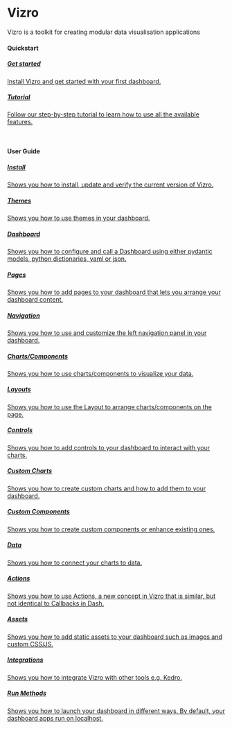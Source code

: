 # Vizro

Vizro is a toolkit for creating modular data visualisation applications

#### Quickstart
<div class="card-section-wrapper" style="display: block;">
<div class="responsive-grid">
<a class="card-wrapper" href="/vizro/pages/tutorials/first_dashboard/">
  <div class="card">
    <div class="card-content">
      <h5>Get started</h5>
      <p>
        Install Vizro and get started with your first dashboard.
      </p>
    </div>
  </div>
</a>

<a class="card-wrapper" href="/vizro/pages/tutorials/explore_components/">
  <div class="card">
    <div class="card-content">
      <h5>Tutorial</h5>
      <p>
        Follow our step-by-step tutorial to learn how to use all the available features.
      </p>
    </div>
  </div>
</a>

</div>
</div>
<br>

#### User Guide
<div class="card-section-wrapper" style="display: block;">
<div class="responsive-grid">
<a class="card-wrapper" href="/vizro/pages/user_guides/install/">
  <div class="card">
    <div class="card-content">
      <h5>Install</h5>
      <p>
        Shows you how to install, update and verify the current version of Vizro.
      </p>
    </div>
  </div>
</a>

<a class="card-wrapper" href="/vizro/pages/user_guides/themes/">
  <div class="card">
    <div class="card-content">
      <h5>Themes</h5>
      <p>
        Shows you how to use themes in your dashboard.
      </p>
    </div>
  </div>
</a>

<a class="card-wrapper" href="/vizro/pages/user_guides/dashboard/">
  <div class="card">
    <div class="card-content">
      <h5>Dashboard</h5>
      <p>
        Shows you how to configure and call a Dashboard using either pydantic models, python dictionaries, yaml or json.
      </p>
    </div>
  </div>
</a>

<a class="card-wrapper" href="/vizro/pages/user_guides/pages/">
  <div class="card">
    <div class="card-content">
      <h5>Pages</h5>
      <p>
        Shows you how to add pages to your dashboard that lets you arrange your dashboard content.
      </p>
    </div>
  </div>
</a>

<a class="card-wrapper" href="/vizro/pages/user_guides/navigation/">
  <div class="card">
    <div class="card-content">
      <h5>Navigation</h5>
      <p>
        Shows you how to use and customize the left navigation panel in your dashboard.
      </p>
    </div>
  </div>
</a>


<a class="card-wrapper" href="/vizro/pages/user_guides/components/">
  <div class="card">
    <div class="card-content">
      <h5>Charts/Components</h5>
      <p>
        Shows you how to use charts/components to visualize your data.
      </p>
    </div>
  </div>
</a>

<a class="card-wrapper" href="/vizro/pages/user_guides/layouts/">
  <div class="card">
    <div class="card-content">
      <h5>Layouts</h5>
      <p>
        Shows you how to use the Layout to arrange charts/components on the page.
      </p>
    </div>
  </div>
</a>

<a class="card-wrapper" href="/vizro/pages/user_guides/control/">
  <div class="card">
    <div class="card-content">
      <h5>Controls</h5>
      <p>
        Shows you how to add controls to your dashboard to interact with your charts.
      </p>
    </div>
  </div>
</a>

<a class="card-wrapper" href="/vizro/pages/user_guides/custom_charts/">
  <div class="card">
    <div class="card-content">
      <h5>Custom Charts</h5>
      <p>
        Shows you how to create custom charts and how to add them to your dashboard.
      </p>
    </div>
  </div>
</a>

<a class="card-wrapper" href="/vizro/pages/user_guides/custom_components/">
  <div class="card">
    <div class="card-content">
      <h5>Custom Components</h5>
      <p>
        Shows you how to create custom components or enhance existing ones. 
      </p>
    </div>
  </div>
</a>

<a class="card-wrapper" href="/vizro/pages/user_guides/data/">
  <div class="card">
    <div class="card-content">
      <h5>Data</h5>
      <p>
        Shows you how to connect your charts to data.
      </p>
    </div>
  </div>
</a>

<a class="card-wrapper" href="/vizro/pages/user_guides/actions/">
  <div class="card">
    <div class="card-content">
      <h5>Actions</h5>
      <p>
        Shows you how to use Actions, a new concept in Vizro that is similar, but not identical to Callbacks in Dash.
      </p>
    </div>
  </div>
</a>

<a class="card-wrapper" href="/vizro/pages/user_guides/assets/">
  <div class="card">
    <div class="card-content">
      <h5>Assets</h5>
      <p>
        Shows you how to add static assets to your dashboard such as images and custom CSS/JS.
    </div>
  </div>
</a>

<a class="card-wrapper" href="/vizro/pages/user_guides/integration/">
  <div class="card">
    <div class="card-content">
      <h5>Integrations</h5>
      <p>
        Shows you how to integrate Vizro with other tools e.g. Kedro.
      </p>
    </div>
  </div>
</a>

<a class="card-wrapper" href="/vizro/pages/user_guides/run/">
  <div class="card">
    <div class="card-content">
      <h5>Run Methods</h5>
      <p>
        Shows you how to launch your dashboard in different ways. By default, your dashboard apps run on localhost.
      </p>
    </div>
  </div>
</a>
</div>
</div>
<br>